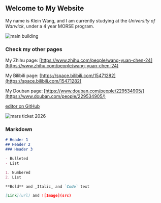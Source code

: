 ## Welcome to My Website

My name is Klein Wang, and I am currently studying at the _University of Warwick_, under a 4 year MORSE program.

![main building](https://i.guim.co.uk/img/media/44a6cce8f083537ff96ac9336f09699898f94c48/0_80_1199_719/master/1199.jpg?width=1200&height=630&quality=85&auto=format&fit=crop&overlay-align=bottom%2Cleft&overlay-width=100p&overlay-base64=L2ltZy9zdGF0aWMvb3ZlcmxheXMvdGctZGVmYXVsdC5wbmc&s=0be65764ded7177b15c377f435f913f8)

### Check my other pages

My Zhihu page: [https://www.zhihu.com/people/wang-yuan-chen-24](https://www.zhihu.com/people/wang-yuan-chen-24)

My Bilibili page: [https://space.bilibili.com/15471282](https://space.bilibili.com/15471282)

My Douban page: [https://www.douban.com/people/229534905/](https://www.douban.com/people/229534905/)


 [editor on GitHub](https://github.com/klein-wang/kleinwang.github.io/edit/gh-pages/index.md) 


![mars ticket 2026](https://mars.nasa.gov/layout/embed/send-your-name/future/certificate/?cn=917641218492)


### Markdown

```markdown
# Header 1
## Header 2
### Header 3

- Bulleted
- List

1. Numbered
2. List

**Bold** and _Italic_ and `Code` text

[Link](url) and ![Image](src)
```
